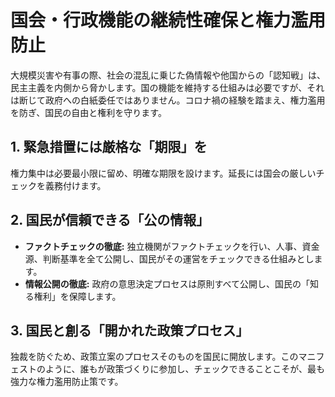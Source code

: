 # 国会・行政機能の継続性確保と権力濫用防止

大規模災害や有事の際、社会の混乱に乗じた偽情報や他国からの「認知戦」は、民主主義を内側から脅かします。国の機能を維持する仕組みは必要ですが、それは断じて政府への白紙委任ではありません。コロナ禍の経験を踏まえ、権力濫用を防ぎ、国民の自由と権利を守ります。

## 1. 緊急措置には厳格な「期限」を
権力集中は必要最小限に留め、明確な期限を設けます。延長には国会の厳しいチェックを義務付けます。

## 2. 国民が信頼できる「公の情報」
*   **ファクトチェックの徹底:** 独立機関がファクトチェックを行い、人事、資金源、判断基準を全て公開し、国民がその運営をチェックできる仕組みとします。
*   **情報公開の徹底:** 政府の意思決定プロセスは原則すべて公開し、国民の「知る権利」を保障します。

## 3. 国民と創る「開かれた政策プロセス」
独裁を防ぐため、政策立案のプロセスそのものを国民に開放します。このマニフェストのように、誰もが政策づくりに参加し、チェックできることこそが、最も強力な権力濫用防止策です。